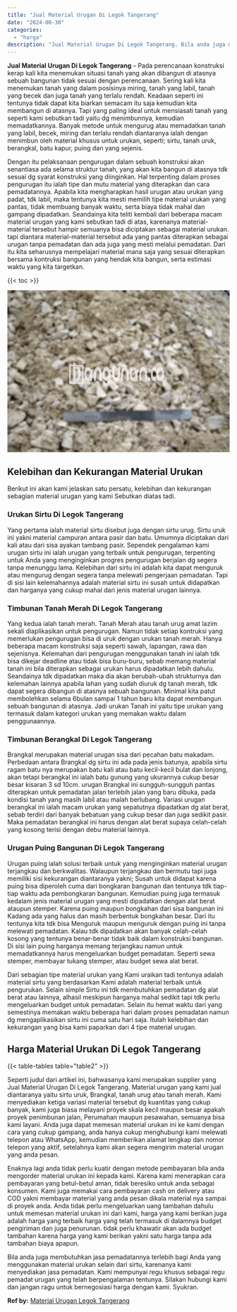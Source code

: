 ```yaml
---
title: "Jual Material Urugan Di Legok Tangerang"
date: "2024-08-30"
categories: 
  - "harga"
description: "Jual Material Urugan Di Legok Tangerang. Bila anda juga membutuhkan jasa pemadatannya terlebih bagi Anda yang menggunakan material urukan selain dari sirtu,..."
---
```


**Jual Material Urugan Di Legok Tangerang** – Pada perencanaan konstruksi kerap kali kita menemukan situasi tanah yang akan dibangun di atasnya sebuah bangunan tidak sesuai dengan perencanaan. Sering kali kita menemukan tanah yang dalam posisinya miring, tanah yang labil, tanah yang becek dan juga tanah yang terlalu rendah. Keadaan seperti ini tentunya tidak dapat kita biarkan semacam itu saja kemudian kita membangun di atasnya. Tapi yang paling ideal untuk mensiasati tanah yang seperti kami sebutkan tadi yaitu dg menimbunnya, kemudian memadatkannya. Banyak metode untuk mengurug atau memadatkan tanah yang labil, becek, miring dan terlalu rendah diantaranya ialah dengan menimbun oleh material khusus untuk urukan, seperti; sirtu, tanah uruk, berangkal, batu kapur, puing dan yang sejenis.

Dengan itu pelaksanaan pengurugan dalam sebuah konstruksi akan senantiasa ada selama struktur tanah, yang akan kita bangun di atasnya tdk sesuai dg syarat konstruksi yang diinginkan. Hal terpenting dalam proses pengurugan itu ialah tipe dan mutu material yang diterapkan dan cara pemadatannya. Apabila kita mengharapkan hasil urugan atau urukan yang padat, tdk labil, maka tentunya kita mesti memilih tipe material urukan yang pantas, tidak membuang banyak waktu, serta biaya tidak mahal dan gampang dipadatkan. Seandainya kita teliti kembali dari beberapa macam material urugan yang kami sebutkan tadi di atas, karenanya material-material tersebut hampir semuanya bisa diciptakan sebagai material urukan. tapi diantara material-material tersebut ada yang pantas diterapkan sebagai urugan tanpa pemadatan dan ada juga yang mesti melalui pemadatan. Dari itu kita seharusnya mempelajari material mana saja yang sesuai diterapkan bersama kontruksi bangunan yang hendak kita bangun, serta estimasi waktu yang kita targetkan.

{{< toc >}}

![Jual Material Urugan Di Legok Tangerang](/images/jual-urugan-04.png)

## Kelebihan dan Kekurangan Material Urukan

Berikut ini akan kami jelaskan satu persatu, kelebihan dan kekurangan sebagian material urugan yang kami Sebutkan diatas tadi.

### Urukan Sirtu Di Legok Tangerang

Yang pertama ialah material sirtu disebut juga dengan sirtu urug. Sirtu uruk ini yakni material campuran antara pasir dan batu. Umumnya diciptakan dari kali atau dari sisa ayakan tambang pasir. Sependek pengalaman kami urugan sirtu ini ialah urugan yang terbaik untuk pengurugan, terpenting untuk Anda yang menginginkan progres pengurugan berjalan dg segera tanpa menunggu lama. Kelebihan dari sirtu ini adalah kita dapat menguruk atau mengurug dengan segera tanpa melewati pengerjaan pemadatan. Tapi di sisi lain kelemahannya adalah material sirtu ini susah untuk didapatkan dan harganya yang cukup mahal dari jenis material urugan lainnya.

### Timbunan Tanah Merah Di Legok Tangerang

Yang kedua ialah tanah merah. Tanah Merah atau tanah urug amat lazim sekali diaplikasikan untuk pengurugan. Namun tidak setiap kontruksi yang memerlukan pengurugan bisa di uruk dengan urukan tanah merah. Hanya beberapa macam konstruksi saja seperti sawah, lapangan, rawa dan sejenisnya. Kelemahan dari pengurugan menggunakan tanah ini ialah tdk bisa dikejar deadline atau tidak bisa buru-buru, sebab memang material tanah ini bila diterapkan sebagai urukan harus dipadatkan lebih dahulu. Seandainya tdk dipadatkan maka dia akan berubah-ubah strukturnya dan kelemahan lainnya apabila lahan yang sudah diuruk dg tanah merah, tdk dapat segera dibangun di atasnya sebuah bangunan. Minimal kita patut membolehkan selama 6bulan sampai 1 tahun baru kita dapat membangun sebuah bangunan di atasnya. Jadi urukan Tanah ini yaitu tipe urukan yang termasuk dalam kategori urukan yang memakan waktu dalam penggunaannya.

### Timbunan Berangkal Di Legok Tangerang

Brangkal merupakan material urugan sisa dari pecahan batu makadam. Perbedaan antara Brangkal dg sirtu ini ada pada jenis batunya, apabila sirtu ragam batu nya merupakan batu kali atau batu kecil-kecil bulat dan lonjong, akan tetapi berangkal ini ialah batu gunung yang ukurannya cukup besar besar kisaran 3 sd 10cm. urugan Brangkal ini sungguh-sungguh pantas diterapkan untuk pemadatan jalan terlebih jalan yang baru dibuka, pada kondisi tanah yang masih labil atau malah berlubang. Variasi urugan berangkal ini ialah macam urukan yang sepatutnya dipadatkan dg alat berat, sebab terdiri dari banyak bebatuan yang cukup besar dan juga sedikit pasir. Maka pemadatan berangkal ini harus dengan alat berat supaya celah-celah yang kosong terisi dengan debu material lainnya.

### Urugan Puing Bangunan Di Legok Tangerang

Urugan puing ialah solusi terbaik untuk yang menginginkan material urugan terjangkau dan berkwalitas. Walaupun terjangkau dan bermutu tapi juga memiliki sisi kekurangan diantaranya yakni; Susah untuk didapat karena puing bisa diperoleh cuma dari bongkaran bangunan dan tentunya tdk tiap-tiap waktu ada pembongkaran bangunan. Kemudian puing juga termasuk kedalam jenis material urugan yang mesti dipadatkan dengan alat berat ataupun stemper. Karena puing maupun bongkahan dari sisa bangunan ini Kadang ada yang halus dan masih berbentuk bongkahan besar. Dari itu tentunya kita tdk bisa Menguruk maupun menguruk dengan puing ini tanpa melewati pemadatan. Kalau tdk dipadatkan akan banyak celah-celah kosong yang tentunya benar-benar tidak baik dalam konstruksi bangunan. Di sisi lain puing harganya memang terjangkau namun untuk memadatkannya harus mengeluarkan budget pemadatan. Seperti sewa stemper, membayar tukang stemper, atau budget sewa alat berat.

Dari sebagian tipe material urukan yang Kami uraikan tadi tentunya adalah material sirtu yang berdasarkan Kami adalah material terbaik untuk pengurukan. Selain simple Sirtu ini tdk membutuhkan pemadatan dg alat berat atau lainnya, alhasil meskipun harganya mahal sedikit tapi tdk perlu mengeluarkan budget untuk pemadatan. Selain itu hemat waktu dari yang semestinya memakan waktu beberapa hari dalam proses pemadatan namun dg mengaplikasikan sirtu ini cuma satu hari saja. Itulah kelebihan dan kekurangan yang bisa kami paparkan dari 4 tipe material urugan.

## Harga Material Urukan Di Legok Tangerang

{{< table-tables table="table2" >}}

Seperti judul dari artikel ini, bahwasanya kami merupakan supplier yang Jual Material Urugan Di Legok Tangerang. Material urugan yang kami jual diantaranya yaitu sirtu uruk, Brangkal, tanah urug atau tanah merah. Kami menyediakan ketiga variasi material tersebut dg kuantitas yang cukup banyak, kami juga biasa melayani proyek skala kecil maupun besar apakah proyek penimbunan jalan, Perumahan maupun pesawahan, semuanya bisa kami layani. Anda juga dapat memesan material urukan ini ke kami dengan cara yang cukup gampang, anda hanya cukup menghubungi kami melewati telepon atau WhatsApp, kemudian memberikan alamat lengkap dan nomor telepon yang aktif, setelahnya kami akan segera mengirim material urugan yang anda pesan.

Enaknya lagi anda tidak perlu kuatir dengan metode pembayaran bila anda mengorder material urukan ini kepada kami. Karena kami menerapkan cara pembayaran yang betul-betul aman, tidak beresiko untuk anda sebagai konsumen. Kami juga memakai cara pembayaran cash on delivery atau COD yakni membayar material yang anda pesan dikala material nya sampai di proyek anda. Anda tidak perlu mengeluarkan uang tambahan dahulu untuk memesan material urukan ini dari kami, harga yang kami berikan juga adalah harga yang terbaik harga yang telah termasuk di dalamnya budget pengiriman dan juga penurunan. tidak perlu khawatir akan ada budget tambahan karena harga yang kami berikan yakni satu harga tanpa ada tambahan biaya apapun.

Bila anda juga membutuhkan jasa pemadatannya terlebih bagi Anda yang menggunakan material urukan selain dari sirtu, karenanya kami menyediakan jasa pemadatan. Kami mempunyai regu khusus sebagai regu pemadat urugan yang telah berpengalaman tentunya. Silakan hubungi kami dan jangan ragu untuk bernegosiasi harga dengan kami. Syukran.

**Ref by:** [Material Urugan Legok Tangerang](https://id.wikipedia.org/wiki/Material)
